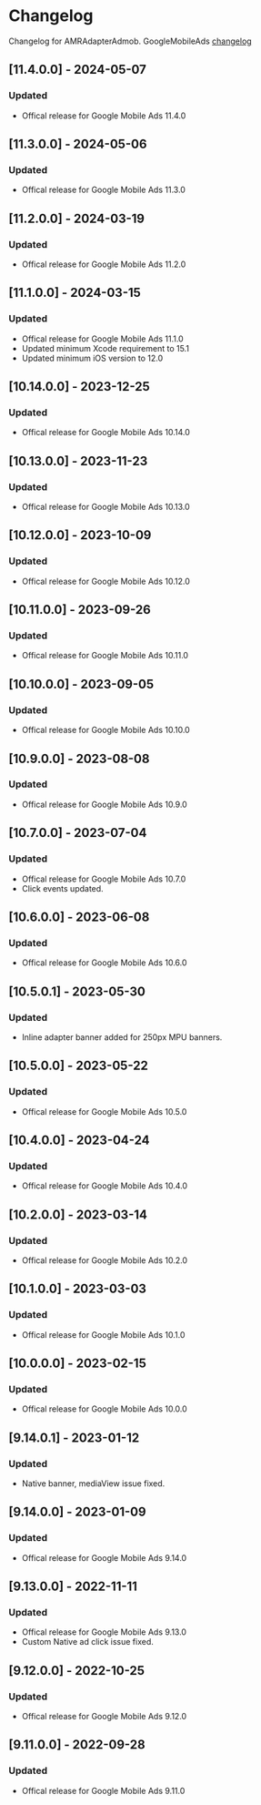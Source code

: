 # Changelog

Changelog for AMRAdapterAdmob. 
GoogleMobileAds [changelog](https://developers.google.com/admob/ios/rel-notes)

## [11.4.0.0] - 2024-05-07
### Updated
- Offical release for Google Mobile Ads 11.4.0

## [11.3.0.0] - 2024-05-06
### Updated
- Offical release for Google Mobile Ads 11.3.0

## [11.2.0.0] - 2024-03-19
### Updated
- Offical release for Google Mobile Ads 11.2.0

## [11.1.0.0] - 2024-03-15
### Updated
- Offical release for Google Mobile Ads 11.1.0
- Updated minimum Xcode requirement to 15.1
- Updated minimum iOS version to 12.0

## [10.14.0.0] - 2023-12-25
### Updated
- Offical release for Google Mobile Ads 10.14.0

## [10.13.0.0] - 2023-11-23
### Updated
- Offical release for Google Mobile Ads 10.13.0

## [10.12.0.0] - 2023-10-09
### Updated
- Offical release for Google Mobile Ads 10.12.0

## [10.11.0.0] - 2023-09-26
### Updated
- Offical release for Google Mobile Ads 10.11.0

## [10.10.0.0] - 2023-09-05
### Updated
- Offical release for Google Mobile Ads 10.10.0

## [10.9.0.0] - 2023-08-08
### Updated
- Offical release for Google Mobile Ads 10.9.0

## [10.7.0.0] - 2023-07-04
### Updated
- Offical release for Google Mobile Ads 10.7.0
- Click events updated.

## [10.6.0.0] - 2023-06-08
### Updated
- Offical release for Google Mobile Ads 10.6.0

## [10.5.0.1] - 2023-05-30
### Updated
- Inline adapter banner added for 250px MPU banners.

## [10.5.0.0] - 2023-05-22
### Updated
- Offical release for Google Mobile Ads 10.5.0

## [10.4.0.0] - 2023-04-24
### Updated
- Offical release for Google Mobile Ads 10.4.0

## [10.2.0.0] - 2023-03-14
### Updated
- Offical release for Google Mobile Ads 10.2.0

## [10.1.0.0] - 2023-03-03
### Updated
- Offical release for Google Mobile Ads 10.1.0

## [10.0.0.0] - 2023-02-15
### Updated
- Offical release for Google Mobile Ads 10.0.0

## [9.14.0.1] - 2023-01-12
### Updated
- Native banner, mediaView issue fixed.

## [9.14.0.0] - 2023-01-09
### Updated
- Offical release for Google Mobile Ads 9.14.0

## [9.13.0.0] - 2022-11-11
### Updated
- Offical release for Google Mobile Ads 9.13.0
- Custom Native ad click issue fixed.

## [9.12.0.0] - 2022-10-25
### Updated
- Offical release for Google Mobile Ads 9.12.0

## [9.11.0.0] - 2022-09-28
### Updated
- Offical release for Google Mobile Ads 9.11.0
